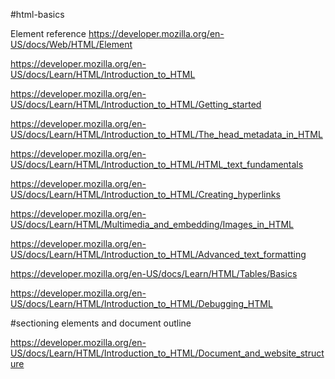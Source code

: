 #html-basics

Element reference
https://developer.mozilla.org/en-US/docs/Web/HTML/Element

https://developer.mozilla.org/en-US/docs/Learn/HTML/Introduction_to_HTML

https://developer.mozilla.org/en-US/docs/Learn/HTML/Introduction_to_HTML/Getting_started

https://developer.mozilla.org/en-US/docs/Learn/HTML/Introduction_to_HTML/The_head_metadata_in_HTML

https://developer.mozilla.org/en-US/docs/Learn/HTML/Introduction_to_HTML/HTML_text_fundamentals

https://developer.mozilla.org/en-US/docs/Learn/HTML/Introduction_to_HTML/Creating_hyperlinks

https://developer.mozilla.org/en-US/docs/Learn/HTML/Multimedia_and_embedding/Images_in_HTML

https://developer.mozilla.org/en-US/docs/Learn/HTML/Introduction_to_HTML/Advanced_text_formatting

https://developer.mozilla.org/en-US/docs/Learn/HTML/Tables/Basics

https://developer.mozilla.org/en-US/docs/Learn/HTML/Introduction_to_HTML/Debugging_HTML

#sectioning elements and document outline

https://developer.mozilla.org/en-US/docs/Learn/HTML/Introduction_to_HTML/Document_and_website_structure



